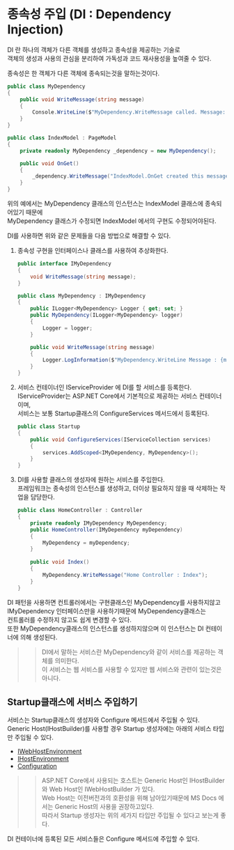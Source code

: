 # 종속성 주입 (DI : Dependency Injection)

DI 란 하나의 객체가 다른 객체를 생성하고 종속성을 제공하는 기술로  
객체의 생성과 사용의 관심을 분리하여 가독성과 코드 재사용성을 높여줄 수 있다.  

종속성은 한 객체가 다른 객체에 종속되는것을 말하는것이다.  

```cs
public class MyDependency 
{ 
    public void WriteMessage(string message)
    { 
        Console.WriteLine($"MyDependency.WriteMessage called. Message: {message}"); 
    } 
} 

public class IndexModel : PageModel 
{ 
    private readonly MyDependency _dependency = new MyDependency(); 

    public void OnGet() 
    { 
        _dependency.WriteMessage("IndexModel.OnGet created this message."); 
    } 
}
```

위의 예에서는 MyDependency 클래스의 인스턴스는 IndexModel 클래스에 종속되어있기 때문에  
MyDependency 클래스가 수정되면 IndexModel 에서의 구현도 수정되어야된다.  

DI를 사용하면 위와 같은 문제들을 다음 방법으로 해결할 수 있다.

1.  종속성 구현을 인터페이스나 클래스를 사용하여 추상화한다.
    ```cs
    public interface IMyDependency 
    { 
        void WriteMessage(string message); 
    } 
    
    public class MyDependency : IMyDependency 
    { 
        public ILogger<MyDependency> Logger { get; set; } 
        public MyDependency(ILogger<MyDependency> logger) 
        { 
            Logger = logger; 
        } 

        public void WriteMessage(string message) 
        { 
            Logger.LogInformation($"MyDependency.WriteLine Message : {message}"); 
        } 
    }
    ```

2.  서비스 컨테이너인 IServiceProvider 에 DI를 할 서비스를 등록한다.  
    IServiceProvider는 ASP.NET Core에서 기본적으로 제공하는 서비스 컨테이너이며,  
    서비스는 보통 Startup클래스의 ConfigureServices 메서드에서 등록된다.
    ```cs
    public class Startup
    { 
        public void ConfigureServices(IServiceCollection services)
        {
            services.AddScoped<IMyDependency, MyDependency>();
        }
    }
    ```

3.  DI를 사용할 클래스의 생성자에 원하는 서비스를 주입한다.  
    프레임워크는 종속성의 인스턴스를 생성하고, 더이상 필요하지 않을 때 삭제하는 작업을 담당한다.
    ```cs
    public class HomeController : Controller 
    { 
        private readonly IMyDependency MyDependency; 
        public HomeController(IMyDependency myDependency) 
        { 
            MyDependency = myDependency; 
        } 
        
        public void Index() 
        { 
            MyDependency.WriteMessage("Home Controller : Index"); 
        } 
    }
    ```

DI 패턴을 사용하면 컨트롤러에서는 구현클래스인 MyDependency를 사용하지않고  
IMyDependency 인터페이스만을 사용하기때문에 MyDependency클래스는  
컨트롤러를 수정하지 않고도 쉽게 변경할 수 있다.  
또한 MyDependency클래스의 인스턴스를 생성하지않으며 이 인스턴스는 DI 컨테이너에 의해 생성된다.  

>>  DI에서 말하는 서비스란 MyDependency와 같이 서비스를 제공하는 객체를 의미한다.  
>>  이 서비스는 웹 서비스를 사용할 수 있지만 웹 서비스와 관련이 있는것은 아니다.  


## Startup클래스에 서비스 주입하기
서비스는 Startup클래스의 생성자와 Configure 메서드에서 주입될 수 있다.  
Generic Host(IHostBuilder)를 사용할 경우 Startup 생성자에는 아래의 서비스 타입만 주입될 수 있다.
-   [IWebHostEnvironment](https://docs.microsoft.com/ko-kr/dotnet/api/microsoft.aspnetcore.hosting.iwebhostenvironment)
-   [IHostEnvironment](https://docs.microsoft.com/ko-kr/dotnet/api/microsoft.extensions.hosting.ihostenvironment)
-   [Configuration](https://docs.microsoft.com/ko-kr/dotnet/api/microsoft.extensions.configuration.iconfiguration)

>>  ASP.NET Core에서 사용되는 호스트는 Generic Host인 IHostBuilder 와 Web Host인 IWebHostBuilder 가 있다.  
>>  Web Host는 이전버전과의 호환성을 위해 남아있기때문에 MS Docs 에서는 Generic Host의 사용을 권장하고있다.  
>>  따라서 Startup 생성자는 위의 세가지 타입만 주입될 수 있다고 보는게 좋다.  

DI 컨테이너에 등록된 모든 서비스들은 Configure 메서드에 주입할 수 있다.